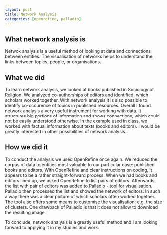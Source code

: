 ```yaml
---
layout: post
title: Network Analysis
categories: [openrefine, palladio]
---
```

## What network analysis is
Netwok analysis is a useful method of looking at data and connections between entities. The visualisation of networks helps to understand the links between topics, people, or organisations. 

## What we did
To learn network analysis, we looked at books published in Sociology of Religion. We analyzed co-authorships of editors and identified, which scholars worked together. 
With network analysis it is also possible to identify co-occurence of topics in published resources.
Overall I found network analysis a very useful instrument for working with data. It structures big portions of information and shows connections, which could not be easily understood otherwise.
In the example used in class, we worked with factual information about texts (books and editors). I would be greatly interested in other possibilities of network analysis. 

## How we did it
To conduct the analysis we used OpenRefine once again. We reduced the corpus of data to entities most valuable to our particular case: published books and editors. With OpenRefine and clear instructions on coding,
it appears to be a rather straight-forward process. When we had books and editors lined up, we asked OpenRefine to list pairs of editors. 
Afterwards, the list with pair of editors was added to [Palladio][1] - tool for visualisation. Palladio then processed the list and showed the network of editors. In such a way there was a clear picture of which scholars
often worked together. The tool also offers some means to customise the visualisation: e.g. the size of clusters. One drawback of Palladio is that it does not allow to download the resulting image. 

To conclude, network analysis is a greatly useful method and I am looking forward to applying it in my studies and work. 

[1]: https://hdlab.stanford.edu/palladio-app/#/upload



